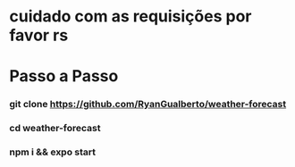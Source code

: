 # cuidado com as requisições por favor rs

# Passo a Passo
### git clone https://github.com/RyanGualberto/weather-forecast
### cd weather-forecast
### npm i && expo start
